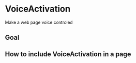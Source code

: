 # VoiceActivation
Make a web page voice controled
## Goal
## How to include VoiceActivation in a page

